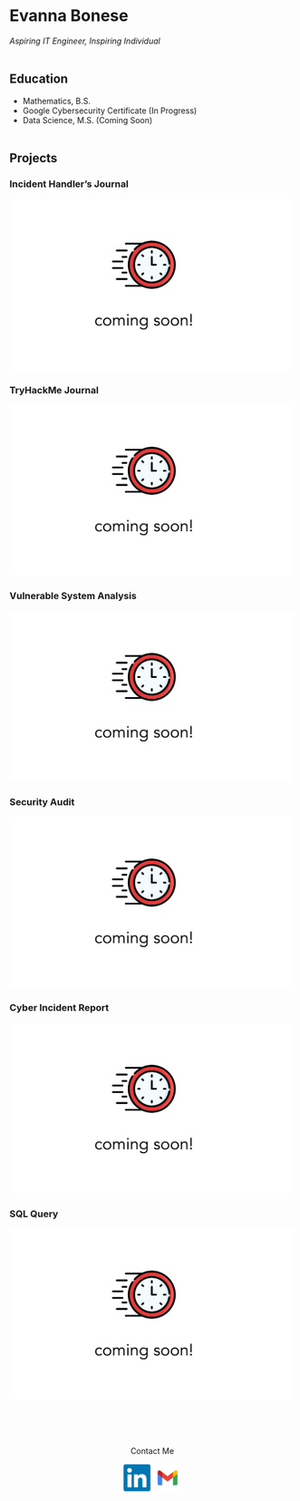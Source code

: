 # Evanna Bonese
_Aspiring IT Engineer, Inspiring Individual_
<br/><br/>
## Education
- Mathematics, B.S.
- Google Cybersecurity Certificate (In Progress)
- Data Science, M.S. (Coming Soon)
<br/><br/>
## Projects
### Incident Handler’s Journal
<img src="./assets/images/coming-soon.png" width="500"/>

### TryHackMe Journal
<img src="./assets/images/coming-soon.png" width="500"/>

### Vulnerable System Analysis
<img src="./assets/images/coming-soon.png" width="500"/>

### Security Audit
<img src="./assets/images/coming-soon.png" width="500"/>

### Cyber Incident Report
<img src="./assets/images/coming-soon.png" width="500"/>

### SQL Query
<img src="./assets/images/coming-soon.png" width="500"/>

<br/><br/><br/>

<p align="center">
Contact Me
</p>

<p align="center">
  <img src="assets/images/linkedin-original.svg" width="50" /> 
  <img src="assets/images/gmail.svg" width="50" />
</p>
